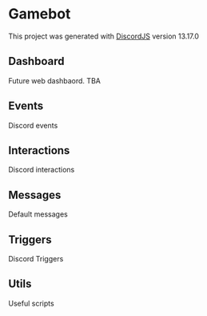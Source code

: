 # Gamebot

This project was generated with [DiscordJS](https://github.com/discordjs/discord.js/) version 13.17.0

## Dashboard

Future web dashbaord. TBA

## Events

Discord events

## Interactions

Discord interactions

## Messages

Default messages

## Triggers

Discord Triggers

## Utils

Useful scripts
